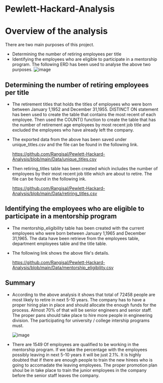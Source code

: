 # Pewlett-Hackard-Analysis

# Overview of the analysis
  There are two main purposes of this project. 
  - Determining the number of retiring employees per title 
  - Identifying the employees who are eligible to participate in a mentorship program.
  The following ERD has been used to analyse the above two purposes.
  ![image](https://user-images.githubusercontent.com/93173498/146663845-076b8bf1-4c0f-4277-9311-6af3018017d0.png)

## Determining the number of retiring employees per title

- The retirement titles that holds the titles of employees who were born between January 1,1952 and December 31,1955. DISTINCT ON statement has been used to create the table that contains the most recent of each employee. Then used the COUNT() function to create the table that has the number of retirement age employees by most recent job title and excluded the employees who have already left the company.

- The exported  data from the above has been saved under unique_titles.csv and the file can be found in the following link.

   https://github.com/Rangisal/Pewlett-Hackard-Analysis/blob/main/Data/unique_titles.csv


- Then retiring_titles table has been created which includes the number of employees by their most recent job title which are about to retire. The file can be found in the    following ink. 

   https://github.com/Rangisal/Pewlett-Hackard-Analysis/blob/main/Data/retiring_titles.csv
   

## Identifying the employees who are eligible to participate in a mentorship program
- The mentorship_eligibility table has been created with the current employees who were born between January 1,1965 and December 31,1965. The data have been retrieve from the employees table, department employees table and the title table. 
- The following link shows the above file's details. 

  https://github.com/Rangisal/Pewlett-Hackard-Analysis/blob/main/Data/mentorship_eligibility.csv


## Summary 
- According to the above analysis it shows that total of 72458 people are most likely  to retire in next 5-10 years. The company has to have a proper hiring plan in place and should allocate the enough funds for the process. Almost 70% of that will be senior engineers and senior staff. The proper pans should take place to hire more people in engineering division. The participating for university / college intership programs must. 

  ![image](https://user-images.githubusercontent.com/93173498/146664342-bae41ddc-489f-4dc0-8717-258893d5766f.png)


- There are 1549 Of employees are qualified to be working in the mentorship program. If we take the percentage with the employees possibly leaving in next 5-10 years it will be just 2.1%. It is highly doubted that if there are enough people to train the new hirees who is going to accomadate the leaving employees. The proper promotion plan shoul be in take place to train the junior employees in the company before the senior staff leaves the company. 
 



